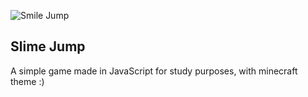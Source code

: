 ![Smile Jump](https://user-images.githubusercontent.com/62410044/91372634-83557200-e7ea-11ea-9eb7-488e02c45f46.gif)

## Slime Jump
A simple game made in JavaScript for study purposes, with minecraft theme :)
